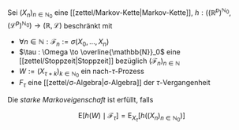 Sei $(X_n)_{n \in \mathbb{N}_0}$ eine [[zettel/Markov-Kette|Markov-Kette]], $h : \left( (\mathbb{R}^p)^{\mathbb{N}_0}, (\mathcal{L}^p)^{\mathbb{N}_0} \right) \to (\mathbb{R}, \mathcal{L})$ beschränkt mit
- $\forall n \in \mathbb{N} : \mathcal{F}_n := \sigma(X_0, \dots, X_n)$
- $\tau : \Omega \to \overline{\mathbb{N}}_0$ eine [[zettel/Stoppzeit|Stoppzeit]] bezüglich $(\mathcal{F}_n)_{n \in \mathbb{N}}$
- $W := (X_{\tau + k})_{k \in \mathbb{N}_0}$ ein nach-$\tau$-Prozess
- $F_\tau$ eine [[zettel/σ-Algebra|σ-Algebra]] der $\tau$-Vergangenheit

Die *starke Markoveigenschaft* ist erfüllt, falls

$$
	\text{E}[h(W) \mid \mathcal{F}_\tau] = \text{E}_{X_\tau}[h((X_n)_{n \in \mathbb{N}_0})]
$$